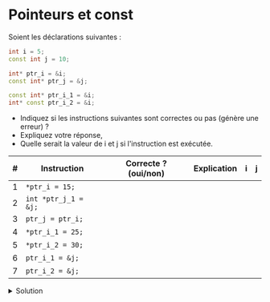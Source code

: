# Pointeurs et const

Soient les déclarations suivantes :

~~~cpp
int i = 5;
const int j = 10;

int* ptr_i = &i;
const int* ptr_j = &j;

const int* ptr_i_1 = &i;
int* const ptr_i_2 = &i;
~~~

- Indiquez si les instructions suivantes sont correctes ou pas (génère une erreur) ? 
- Expliquez votre réponse, 
- Quelle serait la valeur de i et j si l'instruction est exécutée.


| # | Instruction         | Correcte ? (oui/non) | Explication |  i  |  j  |
|---| ------------------- | -------------------- | ----------- | ---:| ---:|
| 1 | `*ptr_i = 15;`      |                      |             |     |     |
| 2 | `int *ptr_j_1 = &j;`|                      |             |     |     |
| 3 | `ptr_j = ptr_i;`    |                      |             |     |     |
| 4 | `*ptr_i_1 = 25;`    |                      |             |     |     |
| 5 | `*ptr_i_2 = 30;`    |                      |             |     |     |
| 6 | `ptr_i_1 = &j;`     |                      |             |     |     |
| 7 | `ptr_i_2 = &j;`     |                      |             |     |     |



    

<details>
<summary>Solution</summary>

| # | Instruction           | Correcte | Explication                                                                    |  i  |  j  |
|---| --------------------- | ---------| ------------------------------------------------------------------------------ | ---:| ---:|
| 1 | `*ptr_i = 15;`        |   oui    | `i` est modifiable                                                             |  15 |  10 |
| 2 | `int *ptr_j_1 = &j;`  |   non    | on ne peux pas initialiser un pointeur `int` avec un rvalue de type `const int`|     |     |
| 3 | `ptr_j = ptr_i;`      |   oui    | `ptr_j` est modifiable                                                         |   5 |  10 |
| 4 | `*ptr_i_1 = 25;`      |   non    | un pointeur vers une valeur constante                                          |     |     |
| 5 | `*ptr_i_2 = 30;`      |   oui    | const pointer vers non const lvalue                                            |  30 |  10 |
| 6 | `ptr_i_1 = &j;`       |   oui    | `ptr_i_1` est modifiable (non cost)                                            |   5 |  10 |
| 7 | `ptr_i_2 = &j;`       |   non    | `ptr_i_2` est un pointeur constant et serait lié à une constante               |     |     |


</details>
